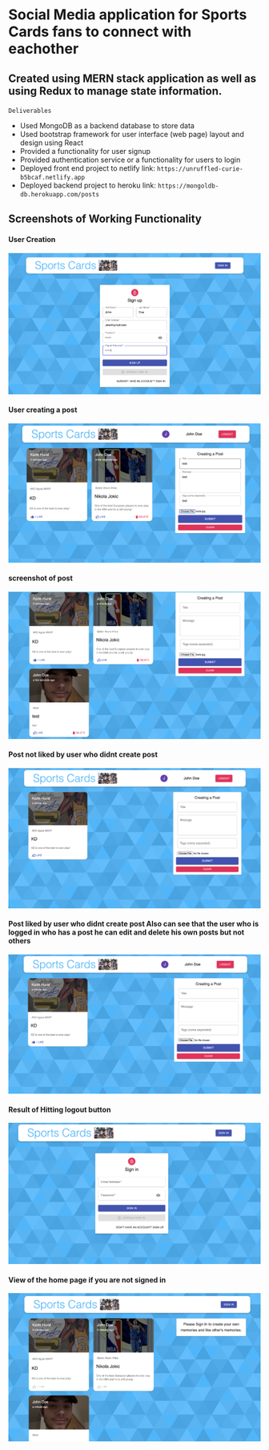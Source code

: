 # Social Media application for Sports Cards fans to connect with eachother

## Created using MERN stack application as well as using Redux to manage state information. 

` Deliverables ` 

- Used MongoDB as a backend database to store data
- Used bootstrap framework for user interface (web page) layout and design using React
- Provided a functionality for user signup
- Provided authentication service or a functionality for users to login
- Deployed front end project to netlify link: ```https://unruffled-curie-b5bcaf.netlify.app ```
- Deployed backend project to heroku link: ```https://mongoldb-db.herokuapp.com/posts```

## Screenshots of Working Functionality 

####  User Creation

![Working  Creation](/screenshots/creatuser.png)

#### User creating a post 

![Working NewPost](/screenshots/createnewpost.png)

#### screenshot of post 

![Working Newpost Creation](/screenshots/newpost.png)

#### Post not liked by user who didnt create post

![Working Like](/screenshots/otheruserpostnlike.png)

#### Post liked by user who didnt create post Also can see that the user who is logged in who has a post he can edit and delete his own posts but not others

![Working Like](/screenshots/otheruserpostlike.png)

#### Result of Hitting logout button

![Working Logout](/screenshots/logout.png)

#### View of the home page if you are not signed in

![Working View](/screenshots/notlogin.png)
